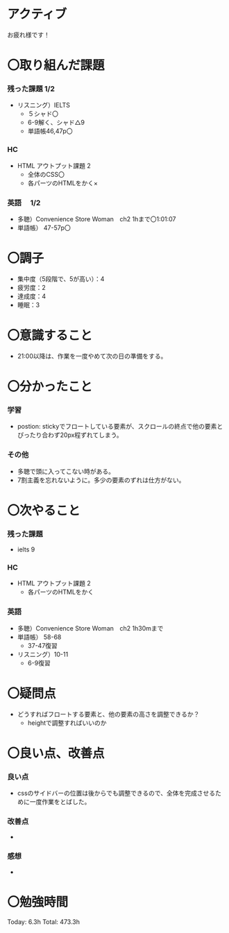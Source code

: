 # アクティブ

お疲れ様です！

# 〇取り組んだ課題

### 残った課題 1/2

- リスニング）IELTS
    - ５シャド〇
    - 6-9解く、シャド△9
    - 単語帳46,47p〇

### HC

- HTML アウトプット課題  2
    - 全体のCSS〇
    - 各パーツのHTMLをかく×

### 英語　 1/2

- 多聴）Convenience Store Woman　ch2 1hまで〇1:01:07
- 単語帳） 47-57p〇

# 〇調子

- 集中度（5段階で、5が高い）：4
- 疲労度：2
- 達成度：4
- 睡眠：3

# 〇意識すること

- 21:00以降は、作業を一度やめて次の日の準備をする。

# 〇分かったこと

### 学習

- postion: stickyでフロートしている要素が、スクロールの終点で他の要素とぴったり合わず20px程ずれてしまう。

### その他

- 多聴で頭に入ってこない時がある。
- 7割主義を忘れないように。多少の要素のずれは仕方がない。

# 〇次やること

### 残った課題

- ielts 9

### HC

- HTML アウトプット課題  2
    - 各パーツのHTMLをかく

### 英語

- 多聴）Convenience Store Woman　ch2 1h30mまで
- 単語帳） 58-68
    - 37-47復習
- リスニング）10-11
    - 6-9復習

# 〇疑問点

- どうすればフロートする要素と、他の要素の高さを調整できるか？
    - heightで調整すればいいのか

# 〇良い点、改善点

### 良い点

- cssのサイドバーの位置は後からでも調整できるので、全体を完成させるために一度作業をとばした。

### 改善点

- 

### 感想

- 

# 〇勉強時間

Today: 6.3h Total: 473.3h
